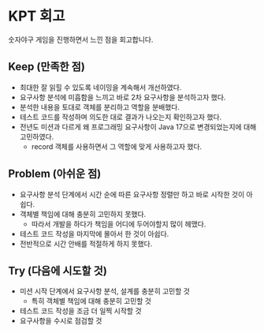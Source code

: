 # KPT 회고
숫자야구 게임을 진행하면서 느낀 점을 회고합니다.
## Keep (만족한 점)

- 최대한 잘 읽힐 수 있도록 네이밍을 계속해서 개선하였다.
- 요구사항 분석에 미흡함을 느끼고 바로 2차 요구사항을 분석하고자 했다.
- 분석한 내용을 토대로 객체를 분리하고 역할을 분배했다.
- 테스트 코드를 작성하며 의도한 대로 결과가 나오는지 확인하고자 했다.
- 전년도 미션과 다르게 왜 프로그래밍 요구사항이 Java 17으로 변경되었는지에 대해 고민하였다.
  - record 객체를 사용하면서 그 역할에 맞게 사용하고자 했다.

## Problem (아쉬운 점)

- 요구사항 분석 단계에서 시간 순에 따른 요구사항 정렬만 하고 바로 시작한 것이 아쉽다.
- 객체별 책임에 대해 충분히 고민하지 못했다.
  - 따라서 개발을 하다가 책임을 어디에 두어야할지 많이 헤맸다.
- 테스트 코드 작성을 마지막에 몰아서 한 것이 아쉽다.
- 전반적으로 시간 안배를 적절하게 하지 못했다.

## Try (다음에 시도할 것)

- 미션 시작 단계에서 요구사항 분석, 설계를 충분히 고민할 것
  - 특히 객체별 책임에 대해 충분히 고민할 것
- 테스트 코드 작성을 조금 더 일찍 시작할 것
- 요구사항을 수시로 점검할 것